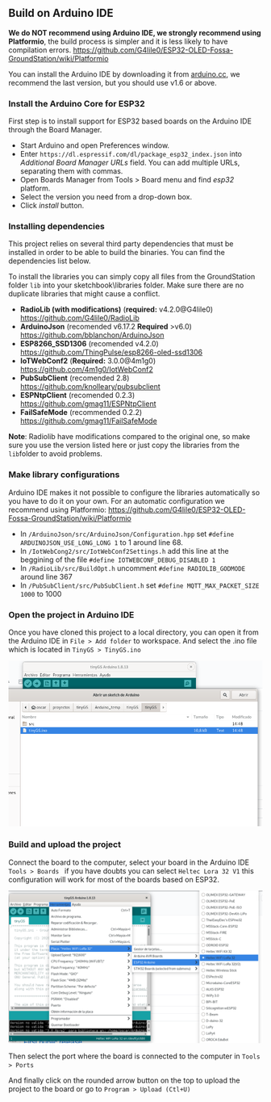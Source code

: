 ## Build on Arduino IDE
**We do NOT recommend using Arduino IDE, we strongly recommend using Platformio**, the build process is simpler and it is less likely to have compilation errors. https://github.com/G4lile0/ESP32-OLED-Fossa-GroundStation/wiki/Platformio

You can install the Arduino IDE by downloading it from [arduino.cc](https://www.arduino.cc/en/Main/Software), we recommend the last version, but you should use v1.6 or above.

### Install the Arduino Core for ESP32
First step is to install support for ESP32 based boards on the Arduino IDE through the Board Manager.

* Start Arduino and open Preferences window.
* Enter `https://dl.espressif.com/dl/package_esp32_index.json` into *Additional Board Manager URLs* field. You can add multiple URLs, separating them with commas. 
* Open Boards Manager from Tools > Board menu and find *esp32* platform.
* Select the version you need from a drop-down box.
* Click *install* button.

### Installing dependencies
This project relies on several third party dependencies that must be installed in order to be able to build the binaries. You can find the dependencies list below.

To install the libraries you can simply copy all files from the GroundStation folder `lib` into your sketchbook\libraries folder. Make sure there are no duplicate libraries that might cause a conflict.

* **RadioLib (with modifications)** (**required:** v4.2.0@G4lile0) https://github.com/G4lile0/RadioLib
* **ArduinoJson** (recomended v6.17.2 **Required** >v6.0) https://github.com/bblanchon/ArduinoJson
* **ESP8266_SSD1306** (recomended v4.2.0) https://github.com/ThingPulse/esp8266-oled-ssd1306
* **IoTWebConf2** (**Required:** 3.0.0@4m1g0) https://github.com/4m1g0/IotWebConf2
* **PubSubClient** (recomended 2.8) https://github.com/knolleary/pubsubclient
* **ESPNtpClient** (recomended 0.2.3) https://github.com/gmag11/ESPNtpClient
* **FailSafeMode** (recommended 0.2.2) https://github.com/gmag11/FailSafeMode

**Note**: Radiolib have modifications compared to the original one, so make sure you use the version listed here or just copy the libraries from the `lib`folder to avoid problems. 

### Make library configurations
Arduino IDE makes it not possible to configure the libraries automatically so you have to do it on your own. For an automatic configuration we recommend using Platformio: https://github.com/G4lile0/ESP32-OLED-Fossa-GroundStation/wiki/Platformio
 * In `/ArduinoJson/src/ArduinoJson/Configuration.hpp` set `#define ARDUINOJSON_USE_LONG_LONG 1` to 1 around line 68.
 * In `/IotWebCong2/src/IotWebConf2Settings.h` add this line at the beggining of the file `#define IOTWEBCONF_DEBUG_DISABLED 1`
 * In `/RadioLib/src/BuildOpt.h` uncomment `#define RADIOLIB_GODMODE` around line 367
 * In `/PubSubClient/src/PubSubClient.h` set `#define MQTT_MAX_PACKET_SIZE 1000` to 1000

### Open the project in Arduino IDE
Once you have cloned this project to a local directory, you can open it from the Arduino IDE in `File > Add folder` to workspace. And select the .ino file which is located in `TinyGS > TinyGS.ino`

![Open on Arduino IDE](assets/images/open_arduino.png "Open on Arduino IDE")

### Build and upload the project
Connect the board to the computer, select your board in the Arduino IDE `Tools > Boards ` if you have doubts you can select `Heltec Lora 32 V1` this configuration will work for most of the boards based on ESP32.

![Select board on Arduino IDE](assets/images/select_board_arduino.png "Select board on Arduino IDE")

Then select the port where the board is connected to the computer in `Tools > Ports`

And finally click on the rounded arrow button on the top to upload the project to the board or go to `Program > Upload (Ctl+U)`